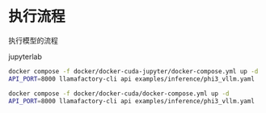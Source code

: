 # 执行流程

执行模型的流程

jupyterlab 

```bash
docker compose -f docker/docker-cuda-jupyter/docker-compose.yml up -d
API_PORT=8000 llamafactory-cli api examples/inference/phi3_vllm.yaml
```


```bash
docker compose -f docker/docker-cuda/docker-compose.yml up -d 
API_PORT=8000 llamafactory-cli api examples/inference/phi3_vllm.yaml
```

